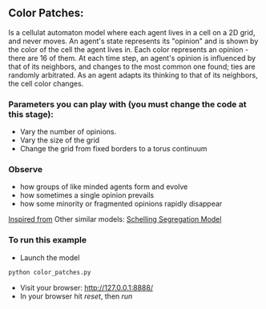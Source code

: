 ## Color Patches:
Is a cellulat automaton model where each agent lives in a cell on a 2D grid, and never moves.
An agent's state represents its "opinion" and is shown by the color of the cell the agent lives in.
Each color represents an opinion - there are 16 of them.
At each time step, an agent's opinion is influenced by that of its neighbors, and changes to the most common one found; ties are randomly arbitrated.
As an agent adapts its thinking to that of its neighbors, the cell color changes.


### Parameters you can play with (you must change the code at this stage):
* Vary the number of opinions.
* Vary the size of the grid
* Change the grid from fixed borders to a torus continuum


### Observe
* how groups of like minded agents form and evolve
* how sometimes a single opinion prevails
* how some minority or fragmented opinions rapidly disappear


[Inspired from](http://www.cs.sjsu.edu/~pearce/modules/lectures/abs/as/ca.htm)
Other similar models: [Schelling Segregation Model](https://github.com/projectmesa/mesa/tree/master/examples/Schelling)


### To run this example

* Launch the model
```python
python color_patches.py
```
* Visit your browser: http://127.0.0.1:8888/
* In your browser hit *reset*, then *run*
